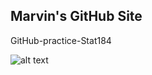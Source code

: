 ## Marvin's GitHub Site

GitHub-practice-Stat184


![alt text](https://c.tenor.com/y48nc99wTo0AAAAC/mf-doom-doom.gif)
